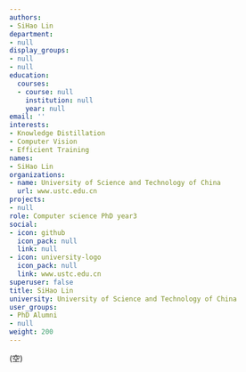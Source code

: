 ```yaml
---
authors:
- SiHao Lin
department:
- null
display_groups:
- null
- null
education:
  courses:
  - course: null
    institution: null
    year: null
email: ''
interests:
- Knowledge Distillation
- Computer Vision
- Efficient Training
names:
- SiHao Lin
organizations:
- name: University of Science and Technology of China
  url: www.ustc.edu.cn
projects:
- null
role: Computer science PhD year3
social:
- icon: github
  icon_pack: null
  link: null
- icon: university-logo
  icon_pack: null
  link: www.ustc.edu.cn
superuser: false
title: SiHao Lin
university: University of Science and Technology of China
user_groups:
- PhD Alumni
- null
weight: 200
---
```


(空)
